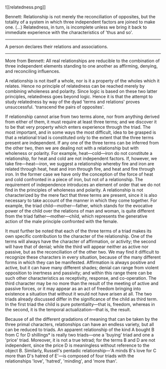 ![[relatedness.png]]

Bennett: 
Relationship is not merely the reconciliation of opposites, but the totality of a system in which three independent factors are joined to make one. (...) Relatedness, in turn, is incomplete unless we bring it back to immediate experience with the characteristics of 'thus and so'. 
_______________________
A person declares their relations and associations.
_______________________
More from Bennett: 
All real relationships are reducible to the combination of three independent elements standing to one another as affirming, denying, and reconciling influences.

A relationship is not itself a whole, nor is it a property of the wholes which it relates. Hence no principle of relatedness can be reached merely by combining wholeness and polarity. Since logic is based on these two latter principles, relatedness goes beyond logic. Hence it is that the attempt to study relatedness by way of the dyad 'terms and relations' proves unsuccessful. 'transcend the pairs of opposites'.

If relationship cannot arise from two terms alone, nor from anything derived from either of them, it must require at least three terms; and we discover it to be that very property which enters experience through the triad. The most important, and in some ways the most difficult, idea to be grasped is that a relational triad is constituted only to the extent that the three terms present are independent. If any one of the three terms can be inferred from the other two, then we are dealing not with a relationship but with wholeness or polarity. For example, heat—cold—iron do not constitute a relationship, for heat and cold are not independent factors. If, however, we take fire—heat—iron, we suggest a relationship whereby fire and iron are related through heat, heat and iron through fire, and heat and fire through iron. In the former case we have only the conception of the force of heat and cold confronted in a piece of iron, but not of a relationship. The requirement of independence introduces an element of order that we do not find in the principles of wholeness and polarity. A relationship is not characterized by the mere fact that three terms are present, since it is also necessary to take account of the manner in which they come together. For example, the triad child—mother—father, which stands for the evocative power of the child over the relations of man and woman, is quite different from the triad father—mother—child, which represents the generative action of the male principle confronted with the female.

It must further be noted that each of the three terms of a triad makes its own specific contribution to the character of the relationship. One of the terms will always have the character of affirmation, or activity; the second will have that of denial; while the third will appear neither as active nor passive, but as the reconciliation of the other two. We may find it difficult to recognize these characters in every situation, because of the many different forms in which they can be manifested. Affirmation is always positive and active, but it can have many different shades; denial can range from violent opposition to inertness and passivity; and within this range there can be such other characteristics as receptivity, response, and co-operation. The third character may be no more than the result of the meeting of active and passive forces, or it may appear as an act of freedom bringing into existence a situation that without it would not have arisen at all. The two triads already discussed differ in the significance of the child as third term. In the first triad the child is pure potentiality—that is, freedom, whereas in the second, it is the temporal actualization—that is, the result.

Because of all the different gradations of meaning that can be taken by the three primal characters, relationships can have an endless variety, but all can be reduced to triads. An apparent relationship of the kind A bought B from C for D shillings* is really two triads—one a 'buying' triad and one a 'price' triad. Moreover, it is not a true tetrad; for the terms B and D are not independent, since the price D is meaningless without reference to the object B. Similarly, Russell's pentadic relationship—'A minds B's love for C more than D's hatred of E'—is composed of four triads with the relationships 'love', 'hatred', 'minding', and 'more than'.